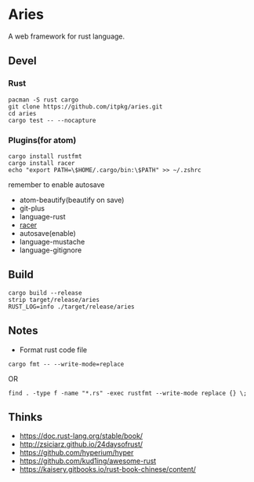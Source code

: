# Aries

A web framework for rust language.

## Devel

### Rust

```
pacman -S rust cargo
git clone https://github.com/itpkg/aries.git
cd aries
cargo test -- --nocapture
```

### Plugins(for atom)

```
cargo install rustfmt
cargo install racer
echo "export PATH=\$HOME/.cargo/bin:\$PATH" >> ~/.zshrc
```

remember to enable autosave

* atom-beautify(beautify on save)
* git-plus
* language-rust
* [racer](https://github.com/phildawes/racer)
* autosave(enable)
* language-mustache
* language-gitignore


## Build

```
cargo build --release
strip target/release/aries
RUST_LOG=info ./target/release/aries
```

## Notes
* Format rust code file
```
cargo fmt -- --write-mode=replace
```
OR
```
find . -type f -name "*.rs" -exec rustfmt --write-mode replace {} \;
```

## Thinks

- <https://doc.rust-lang.org/stable/book/>
- <http://zsiciarz.github.io/24daysofrust/>
- <https://github.com/hyperium/hyper>
- <https://github.com/kud1ing/awesome-rust>
- <https://kaisery.gitbooks.io/rust-book-chinese/content/>
